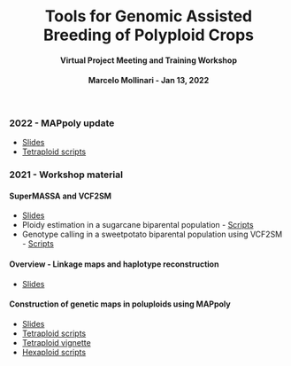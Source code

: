<p align="center">
  <h1 align="center">Tools for Genomic Assisted Breeding of Polyploid Crops</h1>
   <h4 align="center">Virtual Project Meeting and Training Workshop</h4>
   <h4 align="center">Marcelo Mollinari - Jan 13, 2022</h4>
    <br>
</p>

### 2022 - MAPpoly update

 - [Slides](https://github.com/mmollina/SCRI/raw/main/docs/MAPPoly_updates.pptx)
 - [Tetraploid scripts](https://github.com/mmollina/SCRI/tree/docs/tetra/mappoly_intro.md)

### 2021 - Workshop material

#### SuperMASSA and VCF2SM

  - [Slides](https://github.com/mmollina/SCRI/blob/main/docs/SCRI_SuperMASSA_training.pptx)
  - Ploidy estimation in a sugarcane biparental population - [Scripts](https://github.com/mmollina/SCRI/tree/main/supermassa_vcf2sm/ploidy_estimation)
  - Genotype calling in a sweetpotato biparental population using VCF2SM - [Scripts](https://github.com/mmollina/SCRI/tree/main/supermassa_vcf2sm/genotype_calling])

#### Overview - Linkage maps and haplotype reconstruction

 - [Slides](https://github.com/mmollina/SCRI/blob/main/docs/SCRI_linkage_and%20phasing.pptx)

#### Construction of genetic maps in poluploids using MAPpoly

 - [Slides](https://github.com/mmollina/SCRI/blob/main/docs/SCRI_MAPpoly_training.pptx)
 - [Tetraploid scripts](https://github.com/mmollina/SCRI/tree/main/MAPpoly/tetra)
 - [Tetraploid vignette](https://rpubs.com/mmollin/tetra_mappoly_vignette)
 - [Hexaploid scripts](https://github.com/mmollina/SCRI/tree/main/MAPpoly/hexa)
 
